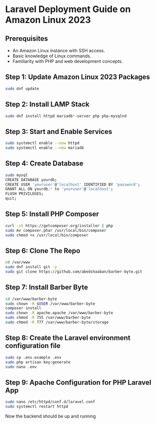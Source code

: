 # Laravel Deployment Guide on Amazon Linux 2023

## Prerequisites

- An Amazon Linux instance with SSH access.
- Basic knowledge of Linux commands.
- Familiarity with PHP and web development concepts.

## Step 1: Update Amazon Linux 2023 Packages

```bash
sudo dnf update
```

## Step 2: Install LAMP Stack

```bash
sudo dnf install httpd mariadb*-server php php-mysqlnd
```

## Step 3: Start and Enable Services

```bash
sudo systemctl enable --now httpd
sudo systemctl enable --now mariadb
```

## Step 4: Create Database

```bash
sudo mysql
CREATE DATABASE yourdb;
CREATE USER 'youruser'@'localhost' IDENTIFIED BY 'password';
GRANT ALL ON yourdb.* to 'youruser'@'localhost';
FLUSH PRIVILEGES;
quit;
```

## Step 5: Install PHP Composer

```bash
curl -sS https://getcomposer.org/installer | php
sudo mv composer.phar /usr/local/bin/composer
sudo chmod +x /usr/local/bin/composer
```

## Step 6: Clone The Repo

```bash
cd /var/www
sudo dnf install git -y
sudo git clone https://github.com/abedshaaban/barber-byte.git
```

## Step 7: Install Barber Byte

```bash
cd /var/www/barber-byte
sudo chown -R $USER /var/www/barber-byte
composer install
sudo chown -R apache.apache /var/www/barber-byte
sudo chmod -R 755 /var/www/barber-byte
sudo chmod -R 777 /var/www/barber-byte/storage
```

## Step 8: Create the Laravel environment configuration file

```bash
sudo cp .env.example .env
sudo php artisan key:generate
sudo nano .env
```

## Step 9: Apache Configuration for PHP Laravel App

```bash
sudo nano /etc/httpd/conf.d/laravel.conf
sudo systemctl restart httpd
```

Now the backend should be up and running

